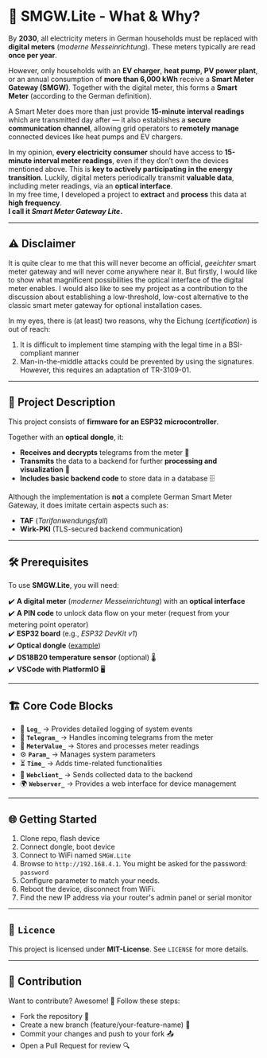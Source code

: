 # 📡 SMGW.Lite - What & Why?

By **2030**, all electricity meters in German households must be replaced with **digital meters** (*moderne Messeinrichtung*). These meters typically are read **once per year**.  

However, only households with an **EV charger**, **heat pump**, **PV power plant**, or an annual consumption of **more than 6,000 kWh** receive a **Smart Meter Gateway (SMGW)**. Together with the digital meter, this forms a **Smart Meter** (according to the German definition).  

A Smart Meter does more than just provide **15-minute interval readings** which are transmitted day after — it also establishes a **secure communication channel**, allowing grid operators to **remotely manage** connected devices like heat pumps and EV chargers.  

In my opinion, **every electricity consumer** should have access to **15-minute interval meter readings**, even if they don’t own the devices mentioned above. This is **key to actively participating in the energy transition**.
Luckily, digital meters periodically transmit **valuable data**, including meter readings, via an **optical interface**.  
In my free time, I developed a project to **extract** and **process** this data at **high frequency**.  
**I call it *Smart Meter Gateway Lite*.**

---

## ⚠️ Disclaimer
It is quite clear to me that this will never become an official, *geeichter* smart meter gateway and will never come anywhere near it.
But firstly, I would like to show what magnificent possibilities the optical interface of the digital meter enables. I would also like to see my project as a contribution to the discussion about establishing a low-threshold, low-cost alternative to the classic smart meter gateway for optional installation cases.

In my eyes, there is (at least) two reasons, why the Eichung (*certification*) is out of reach:
1. It is difficult to implement time stamping with the legal time in a BSI-compliant manner
2. Man-in-the-middle attacks could be prevented by using the signatures. However, this requires an adaptation of TR-3109-01. 

---

## 🚀 Project Description

This project consists of **firmware for an ESP32 microcontroller**.  

Together with an **optical dongle**, it:
- **Receives and decrypts** telegrams from the meter 🔄  
- **Transmits** the data to a backend for further **processing and visualization** 📡  
- **Includes basic backend code** to store data in a database 🗄️  

Although the implementation is **not** a complete German Smart Meter Gateway, it does imitate certain aspects such as:  
- **TAF** (*Tarifanwendungsfall*)  
- **Wirk-PKI** (TLS-secured backend communication)  

---

## 🛠️ Prerequisites  

To use **SMGW.Lite**, you will need:  

✔️ **A digital meter** (*moderner Messeinrichtung*) with an **optical interface**  
✔️ **A PIN code** to unlock data flow on your meter (request from your metering point operator)  
✔️ **ESP32 board** (e.g., *ESP32 DevKit v1*)  
✔️ **Optical dongle** ([example](https://www.ebay.de/itm/313460034498))  
✔️ **DS18B20 temperature sensor** (optional) 🌡️  
✔️ **VSCode with PlatformIO** 🖥️  

---

## 🏗️ Core Code Blocks

- 🔗 **`Log_`** → Provides detailed logging of system events  
- 📝 **`Telegram_`** → Handles incoming telegrams from the meter  
- 🔢 **`MeterValue_`** → Stores and processes meter readings  
- ⚙️ **`Param_`** → Manages system parameters  
- ⏳ **`Time_`** → Adds time-related functionalities  
- 📡 **`Webclient_`** → Sends collected data to the backend  
- 🌍 **`Webserver_`** → Provides a web interface for device management  

---


## 🌐 Getting Started
1. Clone repo, flash device
2. Connect dongle, boot device
3. Connect to WiFi named `SMGW.Lite`
4. Browse to `http://192.168.4.1`. You might be asked for the password: `password`
5. Configure parameter to match your needs.
6. Reboot the device, disconnect from WiFi.
7. Find the new IP address via your router's admin panel or serial monitor


---

## 📜 `Licence`
This project is licensed under **MIT-License**. See `LICENSE` for more details.

---

## 🤝 Contribution
Want to contribute? Awesome! 🎉 Follow these steps:
- Fork the repository 🍴
- Create a new branch (feature/your-feature-name) 🌿
- Commit your changes and push to your fork 📤
- Open a Pull Request for review 🔍
